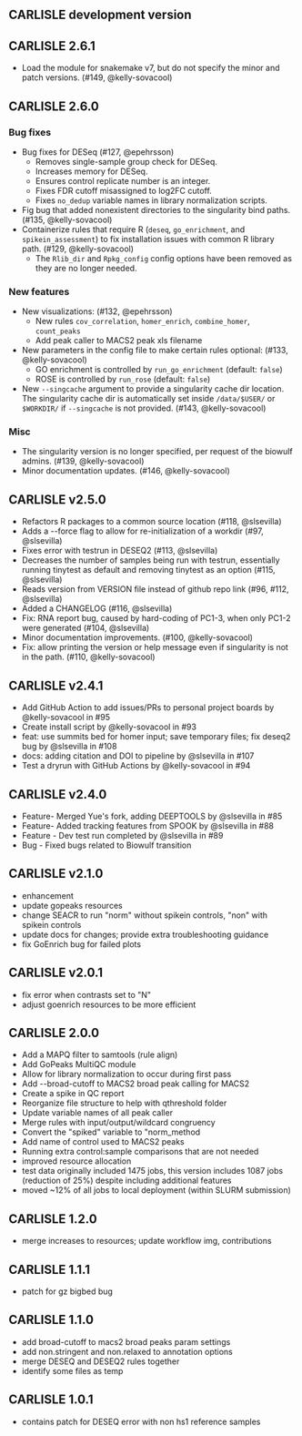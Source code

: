 ## CARLISLE development version

## CARLISLE 2.6.1

- Load the module for snakemake v7, but do not specify the minor and patch versions. (#149, @kelly-sovacool)

## CARLISLE 2.6.0

### Bug fixes

- Bug fixes for DESeq (#127, @epehrsson)
  - Removes single-sample group check for DESeq.
  - Increases memory for DESeq.
  - Ensures control replicate number is an integer.
  - Fixes FDR cutoff misassigned to log2FC cutoff.
  - Fixes `no_dedup` variable names in library normalization scripts.
- Fig bug that added nonexistent directories to the singularity bind paths. (#135, @kelly-sovacool)
- Containerize rules that require R (`deseq`, `go_enrichment`, and `spikein_assessment`) to fix installation issues with common R library path. (#129, @kelly-sovacool)
  - The `Rlib_dir` and `Rpkg_config` config options have been removed as they are no longer needed.

### New features

- New visualizations: (#132, @epehrsson)
  - New rules `cov_correlation`, `homer_enrich`, `combine_homer`, `count_peaks`
  - Add peak caller to MACS2 peak xls filename
- New parameters in the config file to make certain rules optional: (#133, @kelly-sovacool)
  - GO enrichment is controlled by `run_go_enrichment` (default: `false`)
  - ROSE is controlled by `run_rose` (default: `false`)
- New `--singcache` argument to provide a singularity cache dir location. The singularity cache dir is automatically set inside `/data/$USER/` or `$WORKDIR/` if `--singcache` is not provided. (#143, @kelly-sovacool)

### Misc

- The singularity version is no longer specified, per request of the biowulf admins. (#139, @kelly-sovacool)
- Minor documentation updates. (#146, @kelly-sovacool)

## CARLISLE v2.5.0

- Refactors R packages to a common source location (#118, @slsevilla)
- Adds a --force flag to allow for re-initialization of a workdir (#97, @slsevilla)
- Fixes error with testrun in DESEQ2 (#113, @slsevilla)
- Decreases the number of samples being run with testrun, essentially running tinytest as default and removing tinytest as an option (#115, @slsevilla)
- Reads version from VERSION file instead of github repo link (#96, #112, @slsevilla)
- Added a CHANGELOG (#116, @slsevilla)
- Fix: RNA report bug, caused by hard-coding of PC1-3, when only PC1-2 were generated (#104, @slsevilla)
- Minor documentation improvements. (#100, @kelly-sovacool)
- Fix: allow printing the version or help message even if singularity is not in the path. (#110, @kelly-sovacool)

## CARLISLE v2.4.1

- Add GitHub Action to add issues/PRs to personal project boards by @kelly-sovacool in #95
- Create install script by @kelly-sovacool in #93
- feat: use summits bed for homer input; save temporary files; fix deseq2 bug by @slsevilla in #108
- docs: adding citation and DOI to pipeline by @slsevilla in #107
- Test a dryrun with GitHub Actions by @kelly-sovacool in #94

## CARLISLE v2.4.0

- Feature- Merged Yue's fork, adding DEEPTOOLS by @slsevilla in #85
- Feature- Added tracking features from SPOOK by @slsevilla in #88
- Feature - Dev test run completed by @slsevilla in #89
- Bug - Fixed bugs related to Biowulf transition

## CARLISLE v2.1.0

- enhancement
- update gopeaks resources
- change SEACR to run "norm" without spikein controls, "non" with spikein controls
- update docs for changes; provide extra troubleshooting guidance
- fix GoEnrich bug for failed plots

## CARLISLE v2.0.1

- fix error when contrasts set to "N"
- adjust goenrich resources to be more efficient

## CARLISLE 2.0.0

- Add a MAPQ filter to samtools (rule align)
- Add GoPeaks MultiQC module
- Allow for library normalization to occur during first pass
- Add --broad-cutoff to MACS2 broad peak calling for MACS2
- Create a spike in QC report
- Reorganize file structure to help with qthreshold folder
- Update variable names of all peak caller
- Merge rules with input/output/wildcard congruency
- Convert the "spiked" variable to "norm_method
- Add name of control used to MACS2 peaks
- Running extra control:sample comparisons that are not needed
- improved resource allocation
- test data originally included 1475 jobs, this version includes 1087 jobs (reduction of 25%) despite including additional features
- moved ~12% of all jobs to local deployment (within SLURM submission)

## CARLISLE 1.2.0

- merge increases to resources; update workflow img, contributions

## CARLISLE 1.1.1

- patch for gz bigbed bug

## CARLISLE 1.1.0

- add broad-cutoff to macs2 broad peaks param settings
- add non.stringent and non.relaxed to annotation options
- merge DESEQ and DESEQ2 rules together
- identify some files as temp

## CARLISLE 1.0.1

- contains patch for DESEQ error with non hs1 reference samples
